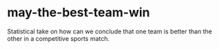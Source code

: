 # may-the-best-team-win
Statistical take on how can we conclude that one team is better than the other in a competitive sports match.
